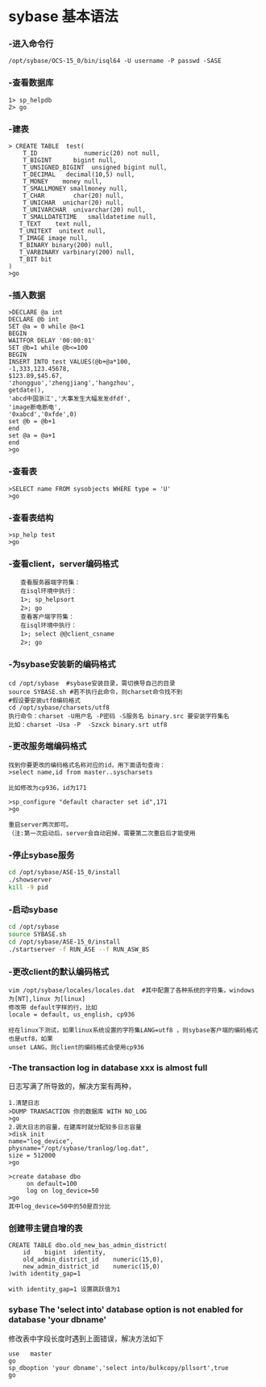 # sybase 基本语法
### -进入命令行  
```
/opt/sybase/OCS-15_0/bin/isql64 -U username -P passwd -SASE
```

### -查看数据库
```
1> sp_helpdb
2> go
```

### -建表
```
> CREATE TABLE  test(
    T_ID             numeric(20) not null, 
    T_BIGINT      bigint null,
    T_UNSIGNED_BIGINT  unsigned bigint null,
    T_DECIMAL   decimal(10,5) null,
    T_MONEY    money null,
    T_SMALLMONEY smallmoney null,
    T_CHAR        char(20) null,
    T_UNICHAR  unichar(20) null,
    T_UNIVARCHAR  univarchar(20) null,
    T_SMALLDATETIME   smalldatetime null,
   T_TEXT    text null,
   T_UNITEXT  unitext null,
   T_IMAGE image null,
   T_BINARY binary(200) null,
   T_VARBINARY varbinary(200) null,
   T_BIT bit
)
>go
```

### -插入数据  
```
>DECLARE @a int
DECLARE @b int 
SET @a = 0 while @a<1
BEGIN
WAITFOR DELAY '00:00:01'
SET @b=1 while @b<=100
BEGIN
INSERT INTO test VALUES(@b+@a*100,
-1,333,123.45678,
$123.89,$45.67,
'zhongguo','zhengjiang','hangzhou',
getdate(),
'abcd中国浙江','大事发生大幅发发dfdf',
'image断电断电',
'0xabcd','0xfde',0)
set @b = @b+1
end
set @a = @a+1
end
>go
```

### -查看表 
```
>SELECT name FROM sysobjects WHERE type = 'U'
>go
```

### -查看表结构
```
>sp_help test
>go
```
### -查看client，server编码格式 
```
　　查看服务器端字符集： 
　　在isql环境中执行： 
　　1>; sp_helpsort 
　　2>; go 
　　查看客户端字符集： 
　　在isql环境中执行： 
　　1>; select @@client_csname 
　　2>; go 
```

### -为sybase安装新的编码格式  
```
cd /opt/sybase  #sybase安装目录，需切换导自己的目录
source SYBASE.sh #若不执行此命令，则charset命令找不到
#假设要安装utf8编码格式
cd /opt/sybase/charsets/utf8
执行命令：charset -U用户名 -P密码 -S服务名 binary.src 要安装字符集名
比如：charset -Usa -P  -Szxck binary.srt utf8
```

### -更改服务端编码格式
```
找到你要更改的编码格式名称对应的id，用下面语句查询：
>select name,id from master..syscharsets

比如修改为cp936，id为171

>sp_configure "default character set id",171
>go

重启server两次即可。
（注:第一次启动后，server会自动宕掉，需要第二次重启后才能使用
```

### -停止sybase服务 
```bash
cd /opt/sybase/ASE-15_0/install
./showserver
kill -9 pid
```

### -启动sybase 
```bash
cd /opt/sybase
source SYBASE.sh
cd /opt/sybase/ASE-15_0/install
./startserver -f RUN_ASE --f RUN_ASW_BS
```
### -更改client的默认编码格式
```
vim /opt/sybase/locales/locales.dat  #其中配置了各种系统的字符集，windows 为[NT],linux 为[linux]
修改带 default字样的行，比如
locale = default, us_english, cp936

经在linux下测试，如果linux系统设置的字符集LANG=utf8 ，则sybase客户端的编码格式也是utf8，如果
unset LANG，则client的编码格式会使用cp936
```

### -The transaction log in database xxx is almost full
日志写满了所导致的，解决方案有两种，
```
1.清楚日志
>DUMP TRANSACTION 你的数据库 WITH NO_LOG
>go
2.调大日志的容量，在建库时就分配较多日志容量
>disk init
name="log_device",
physname="/opt/sybase/tranlog/log.dat",
size = 512000
>go

>create database dbo
     on default=100
     log on log_device=50
>go
其中log_device=50中的50是百分比
```

### 创建带主键自增的表
```
CREATE TABLE dbo.old_new_bas_admin_district(
	id    bigint  identity,
	old_admin_district_id    numeric(15,0),
	new_admin_district_id    numeric(15,0)
)with identity_gap=1

with identity_gap=1 设置跳跃值为1
```


### sybase The 'select into' database option is not enabled for database 'your dbname'
修改表中字段长度时遇到上面错误，解决方法如下
```
use   master
go
sp_dboption 'your dbname','select into/bulkcopy/pllsort',true
go
```